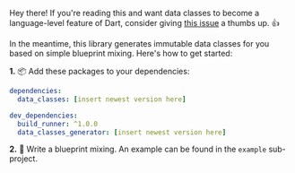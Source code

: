Hey there!
If you're reading this and want data classes to become a language-level feature
of Dart, consider giving
[this issue](https://github.com/dart-lang/language/issues/314) a thumbs up. 👍

In the meantime, this library generates immutable data classes for you based on
simple blueprint mixing. Here's how to get started:

**1.** 📦 Add these packages to your dependencies:

```yaml
dependencies:
  data_classes: [insert newest version here]

dev_dependencies:
  build_runner: ^1.0.0
  data_classes_generator: [insert newest version here]
```

**2.** 🧬 Write a blueprint mixing. An example can be found in the `example` sub-project.
